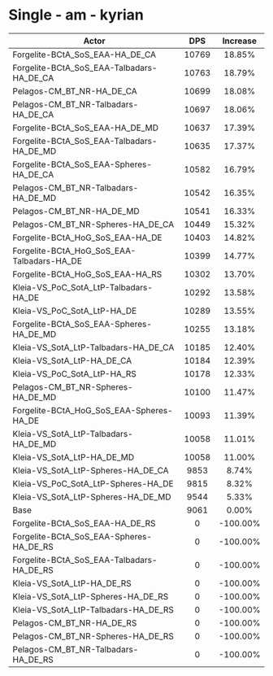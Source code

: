 # Single - am - kyrian
| Actor | DPS | Increase |
|---|:---:|:---:|
|Forgelite-BCtA_SoS_EAA-HA_DE_CA|10769|18.85%|
|Forgelite-BCtA_SoS_EAA-Talbadars-HA_DE_CA|10763|18.79%|
|Pelagos-CM_BT_NR-HA_DE_CA|10699|18.08%|
|Pelagos-CM_BT_NR-Talbadars-HA_DE_CA|10697|18.06%|
|Forgelite-BCtA_SoS_EAA-HA_DE_MD|10637|17.39%|
|Forgelite-BCtA_SoS_EAA-Talbadars-HA_DE_MD|10635|17.37%|
|Forgelite-BCtA_SoS_EAA-Spheres-HA_DE_CA|10582|16.79%|
|Pelagos-CM_BT_NR-Talbadars-HA_DE_MD|10542|16.35%|
|Pelagos-CM_BT_NR-HA_DE_MD|10541|16.33%|
|Pelagos-CM_BT_NR-Spheres-HA_DE_CA|10449|15.32%|
|Forgelite-BCtA_HoG_SoS_EAA-HA_DE|10403|14.82%|
|Forgelite-BCtA_HoG_SoS_EAA-Talbadars-HA_DE|10399|14.77%|
|Forgelite-BCtA_HoG_SoS_EAA-HA_RS|10302|13.70%|
|Kleia-VS_PoC_SotA_LtP-Talbadars-HA_DE|10292|13.58%|
|Kleia-VS_PoC_SotA_LtP-HA_DE|10289|13.55%|
|Forgelite-BCtA_SoS_EAA-Spheres-HA_DE_MD|10255|13.18%|
|Kleia-VS_SotA_LtP-Talbadars-HA_DE_CA|10185|12.40%|
|Kleia-VS_SotA_LtP-HA_DE_CA|10184|12.39%|
|Kleia-VS_PoC_SotA_LtP-HA_RS|10178|12.33%|
|Pelagos-CM_BT_NR-Spheres-HA_DE_MD|10100|11.47%|
|Forgelite-BCtA_HoG_SoS_EAA-Spheres-HA_DE|10093|11.39%|
|Kleia-VS_SotA_LtP-Talbadars-HA_DE_MD|10058|11.01%|
|Kleia-VS_SotA_LtP-HA_DE_MD|10058|11.00%|
|Kleia-VS_SotA_LtP-Spheres-HA_DE_CA|9853|8.74%|
|Kleia-VS_PoC_SotA_LtP-Spheres-HA_DE|9815|8.32%|
|Kleia-VS_SotA_LtP-Spheres-HA_DE_MD|9544|5.33%|
|Base|9061|0.00%|
|Forgelite-BCtA_SoS_EAA-HA_DE_RS|0|-100.00%|
|Forgelite-BCtA_SoS_EAA-Spheres-HA_DE_RS|0|-100.00%|
|Forgelite-BCtA_SoS_EAA-Talbadars-HA_DE_RS|0|-100.00%|
|Kleia-VS_SotA_LtP-HA_DE_RS|0|-100.00%|
|Kleia-VS_SotA_LtP-Spheres-HA_DE_RS|0|-100.00%|
|Kleia-VS_SotA_LtP-Talbadars-HA_DE_RS|0|-100.00%|
|Pelagos-CM_BT_NR-HA_DE_RS|0|-100.00%|
|Pelagos-CM_BT_NR-Spheres-HA_DE_RS|0|-100.00%|
|Pelagos-CM_BT_NR-Talbadars-HA_DE_RS|0|-100.00%|
